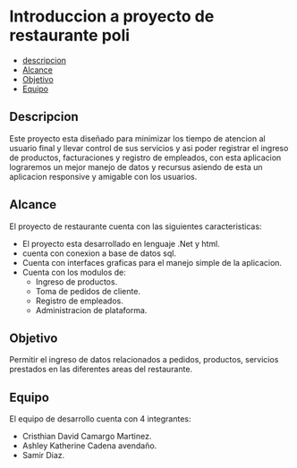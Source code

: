 # Introduccion a proyecto de restaurante poli 
- [descripcion](##descripcion)
- [Alcance](##alcance)
- [Objetivo](##objetivo)
- [Equipo](##Equipo)

## Descripcion
Este proyecto esta diseñado para minimizar los tiempo de atencion al usuario final y llevar control de sus servicios  y asi poder registrar el ingreso de productos, facturaciones y registro de empleados, con esta aplicacion lograremos un mejor manejo de datos y recursus asiendo de esta un aplicacion responsive y amigable con los usuarios.  

## Alcance
El proyecto de restaurante cuenta con las siguientes caracteristicas:

- El proyecto esta desarrollado  en lenguaje .Net y html.
- cuenta con conexion a base de datos sql.
- Cuenta con interfaces graficas para el manejo simple de la aplicacion.
- Cuenta con los modulos de:
  - Ingreso de productos.
  - Toma de pedidos de cliente.
  - Registro de empleados.
  - Administracion de plataforma.

## Objetivo
Permitir el ingreso de datos relacionados a pedidos, productos, servicios prestados en las diferentes areas del restaurante.

## Equipo
El equipo de desarrollo cuenta con 4 integrantes:

- Cristhian David Camargo Martinez.
- Ashley Katherine Cadena avendaño.
- Samir Diaz.
